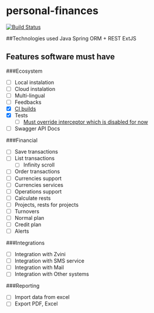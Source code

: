 # personal-finances

[![Build Status](https://travis-ci.org/sosoxuc/personal-finances.svg?branch=master)](https://travis-ci.org/sosoxuc/personal-finances)

##Technologies used
Java Spring ORM + REST
ExtJS

## Features software must have
###Ecosystem
- [ ] Local instalation
- [ ] Cloud instalation
- [ ] Multi-lingual
- [ ] Feedbacks
- [x] [CI builds](https://travis-ci.org/sosoxuc/personal-finances)
- [x] Tests
    - [ ] [Must override interceptor which is disabled for now](https://github.com/sosoxuc/personal-finances/issues/1)
- [ ] Swagger API Docs
 
###Financial
- [ ] Save transactions
- [ ] List transactions
    - [ ] Infinity scroll
- [ ] Order transactions
- [ ] Currencies support
- [ ] Currencies services
- [ ] Operations support
- [ ] Calculate rests
- [ ] Projects, rests for projects
- [ ] Turnovers
- [ ] Normal plan
- [ ] Credit plan
- [ ] Alerts
 
###Integrations
- [ ] Integration with Zvini
- [ ] Integration with SMS service
- [ ] Integration with Mail
- [ ] Integration with Other systems
 
###Reporting
- [ ] Import data from excel
- [ ] Export PDF, Excel
